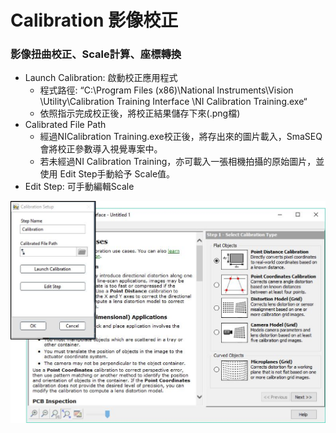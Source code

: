 # Calibration 影像校正

### 影像扭曲校正、Scale計算、座標轉換

* Launch Calibration: 啟動校正應用程式 
  * 程式路徑: “C:\Program Files \(x86\)\National Instruments\Vision \Utility\Calibration Training Interface \NI Calibration Training.exe“ 
  * 依照指示完成校正後，將校正結果儲存下來\(.png檔\)
* Calibrated File Path
  * 經過NICalibration Training.exe校正後，將存出來的圖片載入，SmaSEQ 會將校正參數導入視覺專案中。
  * 若未經過NI Calibration Training，亦可載入一張相機拍攝的原始圖片，並使用 Edit Step手動給予 Scale值。
* Edit Step: 可手動編輯Scale

![](../../../.gitbook/assets/tu-pian-3.png)



